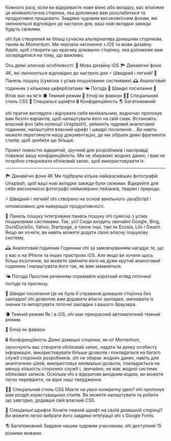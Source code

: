Кожного разу, коли ви відкриваєте нове вікно або вкладку, вас вітатиме ця мінімалістична сторінка, яка допоможе вам розслабитися та продуктивно працювати. Завдяки чудовим високоякісним фонам, які змінюються відповідно до настрою дня, ваші нові вкладки завжди будуть свіжими.

ohi був створений як більш сучасна альтернатива домашнім сторінкам, таким як Momentum. Ми черпали натхнення з iOS та мови дизайну Apple, щоб створити цю красиву домашню сторінку, яка допоможе вам зосередитися на тому, що важливо.

Ось деякі ключові особливості:
🍏 Мова дизайну iOS
🏞 Динамічні фони 4K, які змінюються відповідно до настрою дня
⚡️ Швидкий і легкий!
🔎 Панель пошуку (сумісна з усіма пошуковими системами)
🕰 Аналоговий годинник з кількома циферблатами
🌤 Погода
🔗 Швидкі посилання
👋 Вітає вас на ім'я
🌘 Темний режим
🥖 Emoji як фавікон
🧑‍💻 Спеціальний стиль CSS
📝 Спеціальні шрифти
🔒 Конфіденційність
🌎 Багатомовний

ohi прагне виглядати і відчувати себе мінімальним, водночас пропонує вам безліч варіантів, щоб налаштувати його на свій смак. Встановіть власний фон (або колекції Unsplash!), увімкніть чудовий аналоговий годинник, налаштуйте власний шрифт і швидкі посилання... Ви навіть можете переглянути нашу документацію, де ми зібрали деякі фрагменти стилів, щоб зробити ще більше.

Проект повністю відкритий, зручний для розробників і насправді поважає вашу конфіденційність. Ми не збираємо жодних даних, і вам не потрібно створювати обліковий запис, щоб використовувати їх.

---

🏞 Динамічні фони 4K
Ми підібрали кілька найкрасивіших фотографій Unsplash, щоб ваші нові вкладки завжди були свіжими. Відкрийте для себе високоякісні фотографії неймовірних пейзажів, тварин і природи.

⚡️ Швидкий і легкий!
ohi створено на основі ванільного JavaScript і оптимізовано для найкращої продуктивності.

🔎 Панель пошуку
Інтегрована панель пошуку ohi сумісна з усіма пошуковими системами. Так, усі! Сюди входять звичайні Google, Bing, DuckDuckGo, Yahoo, Startpage, а також інші, такі як Ecosia, Lilo і Qwant. Якщо ви хочете, ви навіть можете додати свою власну пошукову систему.

🕰 Аналоговий годинник
Годинник ohi за замовчуванням нагадує те, що у вас є на iPhone та інших пристроях iOS. Але якщо ви хочете щось більш екзотичне, ви можете замінити його на дуже крутий аналоговий годинник і налаштувати його так, як вам заманеться.

🌤 Погода
Простим реченням отримайте короткий огляд поточної погоди та прогнозу.

🔗 Швидкі посилання
Це не була б справжня домашня сторінка без закладок! ohi дозволяє вам додавати власні закладки, змінювати їх значки та імпортувати поточні закладки з вашого браузера.

🌘 Темний режим
Як і в iOS, ohi має прекрасний автоматичний темний режим.

🥖 Emoji як фавікон

🔒 Конфіденційність
Деякі домашні сторінки, як-от Momentum, заохочують вас створити обліковий запис, надати їм деяку особисту інформацію, використовувати більше дозволів і покладатися на багато служб сторонніх розробників. ohi не збирає жодних даних, навіть для аналітичних цілей, використовує мінімальні дозволи, покладається на меншу кількість сторонніх служб і, звичайно, не має жодної системи облікових записів. Оскільки ohi є відкритим вихідним кодом, ви можете легко перевірити, чи вірні наші твердження.

🧑‍💻 Спеціальний стиль CSS
Маєте на увазі конкретну ідею? ohi пропонує вам розділ користувацьких стилів. Ви можете налаштувати та робити що завгодно, додавши свій власний CSS.

📝 Спеціальні шрифти
Хочете певний шрифт на своїй домашній сторінці? Ви можете легко вибрати його завдяки інтеграції ohi з Google Fonts.

🌎 Багатомовний
Завдяки нашим чудовим учасникам, ohi доступний 15 різними мовами.
